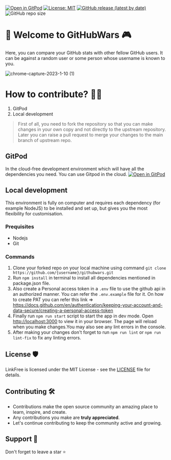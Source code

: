 [![Open in GitPod](https://img.shields.io/badge/Gitpod-Ready--to--Code-blue?logo=gitpod)](https://gitpod.io/#https://github.com/Ananya2001-an/githubwars)
[![License: MIT](https://img.shields.io/badge/License-MIT-yellow.svg)](https://opensource.org/licenses/MIT) 
[![GitHub release (latest by date)](https://img.shields.io/github/v/release/Ananya2001-an/githubwars)](https://github.com/Ananya2001-an/githubwars/releases)
![GitHub repo size](https://img.shields.io/github/repo-size/Ananya2001-an/githubwars)

# 👋 Welcome to GitHubWars 🎮
Here, you can compare your GitHub stats with other fellow GitHub users. It can be against a random user or some person whose username is known to you. 

![chrome-capture-2023-1-10 (1)](https://user-images.githubusercontent.com/55504616/218004456-1c9e2061-b39e-4445-beda-6762706215d9.gif)

# How to contribute? 👩‍💻
1. GitPod
2. Local development

> First of all, you need to fork the repository so that you can make changes in your own copy and not directly to the upstream repository. Later you can raise a pull request to merge your changes to the main branch of upstream repo. 

## GitPod
In the cloud-free development environment which will have all the dependencies you need. You can use Gitpod in the cloud. [![Open in GitPod](https://img.shields.io/badge/Gitpod-Ready--to--Code-blue?logo=gitpod)](https://gitpod.io/#https://github.com/Ananya2001-an/githubwars)

## Local development
This environment is fully on computer and requires each dependency (for example NodeJS) to be installed and set up, but gives you the most flexibility for customisation.

### Prequisites
- Nodejs
- Git

### Commands
1. Clone your forked repo on your local machine using command `git clone https://github.com/{username}/githubwars.git`
2. Run `npm install` in terminal to install all dependencies mentioned in package.json file.
3. Also create a Personal access token in a `.env` file to use the github api in an authorized manner. You can refer the `.env.example` file for it. On how to create PAT you can refer this link => https://docs.github.com/en/authentication/keeping-your-account-and-data-secure/creating-a-personal-access-token
4. Finally run `npm run start` script to start the app in dev mode. Open [http://localhost:3000](http://localhost:3000) to view it in your browser.
The page will reload when you make changes.You may also see any lint errors in the console.
5. After making your changes don't forget to run `npm run lint` or `npm run lint-fix` to fix any linting errors. 

## License 🛡
LinkFree is licensed under the MIT License - see the [LICENSE](LICENSE) file for details.

## Contributing 🛠

- Contributions make the open source community an amazing place to learn, inspire, and create.
- Any contributions you make are **truly appreciated**.
- Let's continue contributing to keep the community active and growing.

## Support 🙏 

Don't forget to leave a star ⭐️
